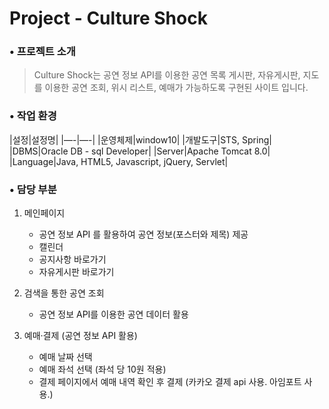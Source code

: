 # Project - Culture Shock

### • 프로젝트 소개
> Culture Shock는 공연 정보 API를 이용한 공연 목록 게시판, 자유게시판, 
> 지도를 이용한 공연 조회, 위시 리스트, 예매가 가능하도록 구현된 사이트 입니다.

### • 작업 환경
|설정|설정명|
|—-|—-|
|운영체제|window10|
|개발도구|STS, Spring|
|DBMS|Oracle DB - sql Developer|
|Server|Apache Tomcat 8.0|
|Language|Java, HTML5, Javascript, jQuery, Servlet|



### • 담당 부분
1. 메인페이지
   * 공연 정보 API 를 활용하여 공연 정보(포스터와 제목) 제공
   * 캘린더
   * 공지사항 바로가기
   * 자유게시판 바로가기
  
2. 검색을 통한 공연 조회
   * 공연 정보 API를 이용한 공연 데이터 활용

3. 예매·결제 (공연 정보 API 활용)
   * 예매 날짜 선택
   * 예매 좌석 선택 (좌석 당 10원 적용)
   * 결제 페이지에서 예매 내역 확인 후 결제 (카카오 결제 api 사용. 아임포트 사용.)
